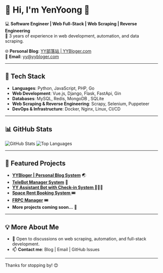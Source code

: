 # 🚀 Hi, I'm YenYoong 👋

💻 **Software Engineer | Web Full-Stack | Web Scraping | Reverse Engineering**  
📍 3 years of experience in web development, automation, and data scraping.

🌐 **Personal Blog**: [YY部落站 | YYBloger.com](https://www.yybloger.com)  
📩 **Email**: yy@yybloger.com  

---

## 🔧 Tech Stack

- **Languages**: Python, JavaScript, PHP, Go  
- **Web Development**: Vue.js, Django, Flask, FastApi, Gin
- **Databases**: MySQL, Redis, MongoDB , SQLite 
- **Web Scraping & Reverse Engineering**: Scrapy, Selenium, Puppeteer
- **DevOps & Infrastructure**: Docker, Nginx, Linux, CI/CD  

---

## 📊 GitHub Stats

![GitHub Stats](https://github-readme-stats.vercel.app/api?username=yenyoong99&show_icons=true&theme=radical)  ![Top Languages](https://github-readme-stats.vercel.app/api/top-langs/?username=yenyoong99&layout=compact&theme=radical)  

---

## 📌 Featured Projects

- **[YYBloger | Personal Blog System](https://github.com/yenyoong99/goProjects_yyblog)** 🌏  
- **[TeleBot Manager System](https://github.com/yenyoong99/telebotmgr)** 🤖  
- **[YY Assistant Bot with Check-in System ](#)** 🧑🏻‍🚀
- **[Space Rent Booking System ](#)** 🎟️
- **[FRPC Manager](https://github.com/yenyoong99/FRPC_Manager)** 🎟
- **More projects coming soon...** 🚀  

---

## 💡 More About Me

- 💬 Open to discussions on web scraping, automation, and full-stack development.
- 📫 **Contact me**: Blog | Email | GitHub Issues  

---

Thanks for stopping by! 😊
